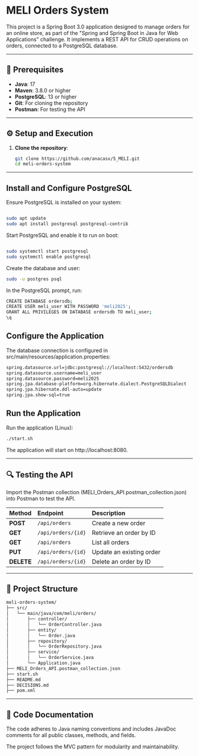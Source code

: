 # MELI Orders System

This project is a Spring Boot 3.0 application designed to manage orders for an online store, as part of the "Spring and Spring Boot in Java for Web Applications" challenge. It implements a REST API for CRUD operations on orders, connected to a PostgreSQL database.

---

## 🧰 Prerequisites
- **Java**: 17
- **Maven**: 3.8.0 or higher
- **PostgreSQL**: 13 or higher
- **Git**: For cloning the repository
- **Postman**: For testing the API

---

## ⚙️ Setup and Execution

1. **Clone the repository**:
   ```bash
   git clone https://github.com/anacasx/5_MELI.git
   cd meli-orders-system

---

## Install and Configure PostgreSQL
Ensure PostgreSQL is installed on your system:
```bash

sudo apt update
sudo apt install postgresql postgresql-contrib
```
Start PostgreSQL and enable it to run on boot:
```bash

sudo systemctl start postgresql
sudo systemctl enable postgresql
```
Create the database and user:
```bash
sudo -u postgres psql
```
In the PostgreSQL prompt, run:
```bash
CREATE DATABASE ordersdb;
CREATE USER meli_user WITH PASSWORD 'meli2025';
GRANT ALL PRIVILEGES ON DATABASE ordersdb TO meli_user;
\q
```

## Configure the Application
The database connection is configured in src/main/resources/application.properties:
```bash
spring.datasource.url=jdbc:postgresql://localhost:5432/ordersdb
spring.datasource.username=meli_user
spring.datasource.password=meli2025
spring.jpa.database-platform=org.hibernate.dialect.PostgreSQLDialect
spring.jpa.hibernate.ddl-auto=update
spring.jpa.show-sql=true
```

## Run the Application
Run the application (Linux):
```bash
./start.sh
```

The application will start on http://localhost:8080.

---

## 🔍 Testing the API

Import the Postman collection (MELI_Orders_API.postman_collection.json) into Postman to test the API.

| Method     | Endpoint           | Description              |
| :--------- | :----------------- | :----------------------- |
| **POST**   | `/api/orders`      | Create a new order       |
| **GET**    | `/api/orders/{id}` | Retrieve an order by ID  |
| **GET**    | `/api/orders`      | List all orders          |
| **PUT**    | `/api/orders/{id}` | Update an existing order |
| **DELETE** | `/api/orders/{id}` | Delete an order by ID    |

---

## 🧩 Project Structure
```bash
meli-orders-system/
├── src/
│   └── main/java/com/meli/orders/
│       ├── controller/
│       │   └── OrderController.java
│       ├── entity/
│       │   └── Order.java
│       ├── repository/
│       │   └── OrderRepository.java
│       ├── service/
│       │   └── OrderService.java
│       └── Application.java
├── MELI_Orders_API.postman_collection.json
├── start.sh
├── README.md
├── DECISIONS.md
├── pom.xml
```

---

## 📖 Code Documentation

The code adheres to Java naming conventions and includes JavaDoc comments for all public classes, methods, and fields.

The project follows the MVC pattern for modularity and maintainability.
